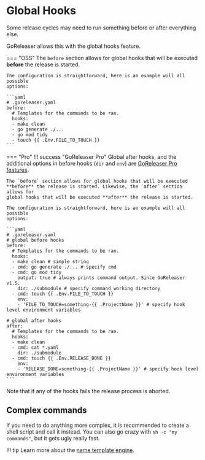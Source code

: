 # Global Hooks

Some release cycles may need to run something before or after everything else.

GoReleaser allows this with the global hooks feature.

=== "OSS"
    The `before` section allows for global hooks that will be executed
    **before** the release is started.

    The configuration is straightforward, here is an example will all possible
    options:

    ```yaml
    # .goreleaser.yaml
    before:
      # Templates for the commands to be ran.
      hooks:
      - make clean
      - go generate ./...
      - go mod tidy
      - touch {{ .Env.FILE_TO_TOUCH }}
    ```

=== "Pro"
    !!! success "GoReleaser Pro"
        Global after hooks, and the additional options in before hooks (`dir`
        and `env`) are [GoReleaser Pro features](/pro/).

    The `before` section allows for global hooks that will be executed
    **before** the release is started. Likewise, the `after` section allows for
    global hooks that will be executed **after** the release is started.

    The configuration is straightforward, here is an example will all possible
    options:

    ```yaml
    # .goreleaser.yaml
    # global before hooks
    before:
      # Templates for the commands to be ran.
      hooks:
      - make clean # simple string
      - cmd: go generate ./... # specify cmd
      - cmd: go mod tidy
        output: true # always prints command output. Since GoReleaser v1.5.
        dir: ./submodule # specify command working directory
      - cmd: touch {{ .Env.FILE_TO_TOUCH }}
        env:
        - 'FILE_TO_TOUCH=something-{{ .ProjectName }}' # specify hook level environment variables

    # global after hooks
    after:
      # Templates for the commands to be ran.
      hooks:
      - make clean
      - cmd: cat *.yaml
        dir: ./submodule
      - cmd: touch {{ .Env.RELEASE_DONE }}
        env:
        - 'RELEASE_DONE=something-{{ .ProjectName }}' # specify hook level environment variables
    ```


Note that if any of the hooks fails the release process is aborted.

## Complex commands

If you need to do anything more complex, it is recommended to create a shell
script and call it instead. You can also go crazy with `sh -c "my commands"`,
but it gets ugly really fast.

!!! tip
    Learn more about the [name template engine](/customization/templates/).
